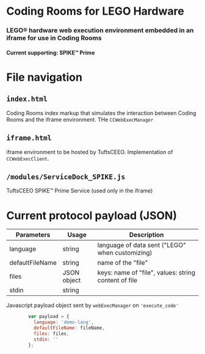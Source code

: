 # Coding Rooms for LEGO Hardware

### **LEGO® hardware web execution environment embedded in an iframe for use in Coding Rooms**

#### **Current supporting: SPIKE™ Prime**

# File navigation

## ```index.html```
Coding Rooms index markup that simulates the interaction between Coding Rooms and the iframe environment. THe ```CCWebExecManager```


## ```iframe.html```
iframe environment to be hosted by TuftsCEEO. Implementation of ```CCWebExecClient```.


## ```/modules/ServiceDock_SPIKE.js```
TuftsCEEO SPIKE™ Prime Service (used only in the iframe)

# Current protocol payload (JSON) 
|Parameters   	| Usage   	| Description  	|
|---	          |---	      |---	          |
|language       | string    | language of data sent ("LEGO" when customizing)  	   |
|defaultFileName| string  	      |   	name of the "file"             |
|files   	      | JSON object     |  keys: name of "file", values: string content of file  |
|stdin   	      |   string	      |   	          |

Javascript payload object sent by ```webExecManager``` on ```'execute_code'```
```javascript
        var payload = {
          language: 'demo-lang',
          defaultFileName: fileName,
          files: files,
          stdin: ''
        };

```
